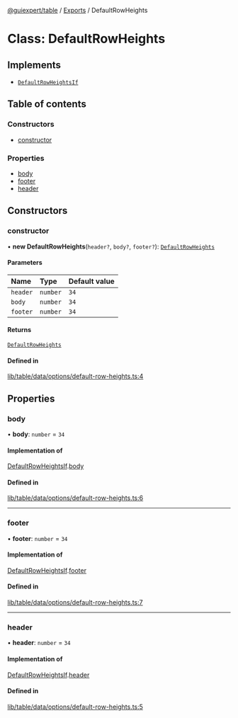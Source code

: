 [@guiexpert/table](../README.md) / [Exports](../modules.md) / DefaultRowHeights

# Class: DefaultRowHeights

## Implements

- [`DefaultRowHeightsIf`](../interfaces/DefaultRowHeightsIf.md)

## Table of contents

### Constructors

- [constructor](DefaultRowHeights.md#constructor)

### Properties

- [body](DefaultRowHeights.md#body)
- [footer](DefaultRowHeights.md#footer)
- [header](DefaultRowHeights.md#header)

## Constructors

### constructor

• **new DefaultRowHeights**(`header?`, `body?`, `footer?`): [`DefaultRowHeights`](DefaultRowHeights.md)

#### Parameters

| Name | Type | Default value |
| :------ | :------ | :------ |
| `header` | `number` | `34` |
| `body` | `number` | `34` |
| `footer` | `number` | `34` |

#### Returns

[`DefaultRowHeights`](DefaultRowHeights.md)

#### Defined in

[lib/table/data/options/default-row-heights.ts:4](https://github.com/guiexperttable/ge-table/blob/65d38fc/libs/table/src/lib/table/data/options/default-row-heights.ts#L4)

## Properties

### body

• **body**: `number` = `34`

#### Implementation of

[DefaultRowHeightsIf](../interfaces/DefaultRowHeightsIf.md).[body](../interfaces/DefaultRowHeightsIf.md#body)

#### Defined in

[lib/table/data/options/default-row-heights.ts:6](https://github.com/guiexperttable/ge-table/blob/65d38fc/libs/table/src/lib/table/data/options/default-row-heights.ts#L6)

___

### footer

• **footer**: `number` = `34`

#### Implementation of

[DefaultRowHeightsIf](../interfaces/DefaultRowHeightsIf.md).[footer](../interfaces/DefaultRowHeightsIf.md#footer)

#### Defined in

[lib/table/data/options/default-row-heights.ts:7](https://github.com/guiexperttable/ge-table/blob/65d38fc/libs/table/src/lib/table/data/options/default-row-heights.ts#L7)

___

### header

• **header**: `number` = `34`

#### Implementation of

[DefaultRowHeightsIf](../interfaces/DefaultRowHeightsIf.md).[header](../interfaces/DefaultRowHeightsIf.md#header)

#### Defined in

[lib/table/data/options/default-row-heights.ts:5](https://github.com/guiexperttable/ge-table/blob/65d38fc/libs/table/src/lib/table/data/options/default-row-heights.ts#L5)
